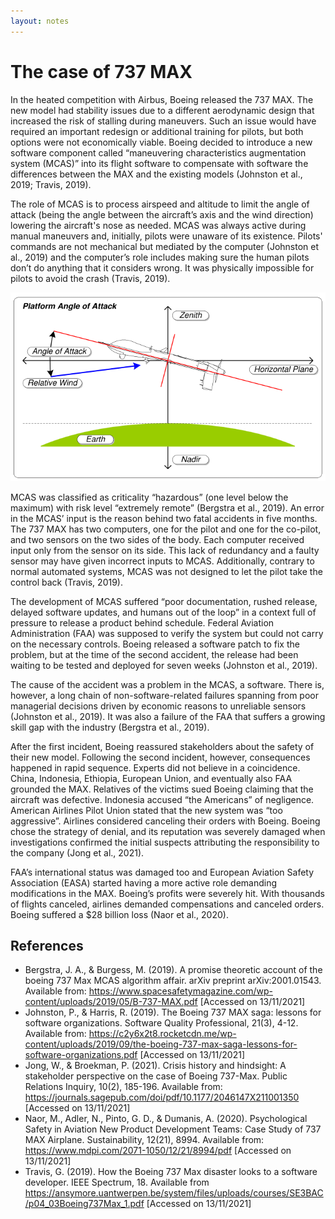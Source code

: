 ```yaml
---
layout: notes
---
```

# The case of 737 MAX

In the heated competition with Airbus, Boeing released the 737 MAX. The new model had stability issues due to a different aerodynamic design that increased the risk of stalling during maneuvers. Such an issue would have required an important redesign or additional training for pilots, but both options were not economically viable. Boeing decided to introduce a new software component called “maneuvering characteristics augmentation system (MCAS)” into its flight software to compensate with software the differences between the MAX and the existing models (Johnston et al., 2019; Travis, 2019).

The role of MCAS is to process airspeed and altitude to limit the angle of attack (being the angle between the aircraft’s axis and the wind direction) lowering the aircraft's nose as needed. MCAS was always active during manual maneuvers and, initially, pilots were unaware of its existence. Pilots' commands are not mechanical but mediated by the computer (Johnston et al., 2019) and the computer’s role includes making sure the human pilots don’t do anything that it considers wrong. It was physically impossible for pilots to avoid the crash (Travis, 2019).

![Diagram illustrating the angle of attack](MISB_ST_0601.8_-_Platform_Angle_of_Attack.png "Angle of attack")

MCAS was classified as criticality “hazardous” (one level below the maximum) with risk level “extremely remote” (Bergstra et al., 2019). An error in the MCAS’ input is the reason behind two fatal accidents in five months. The 737 MAX has two computers, one for the pilot and one for the co-pilot, and two sensors on the two sides of the body. Each computer received input only from the sensor on its side. This lack of redundancy and a faulty sensor may have given incorrect inputs to MCAS. Additionally, contrary to normal automated systems, MCAS was not designed to let the pilot take the control back (Travis, 2019).

The development of MCAS suffered “poor documentation, rushed release, delayed software updates, and humans out of the loop” in a context full of pressure to release a product behind schedule. Federal Aviation Administration (FAA) was supposed to verify the system but could not carry on the necessary controls. Boeing released a software patch to fix the problem, but at the time of the second accident, the release had been waiting to be tested and deployed for seven weeks (Johnston et al., 2019).

The cause of the accident was a problem in the MCAS, a software. There is, however, a long chain of non-software-related failures spanning from poor managerial decisions driven by economic reasons to unreliable sensors (Johnston et al., 2019). It was also a failure of the FAA that suffers a growing skill gap with the industry (Bergstra et al., 2019).

After the first incident, Boeing reassured stakeholders about the safety of their new model. Following the second incident, however, consequences happened in rapid sequence. Experts did not believe in a coincidence. China, Indonesia, Ethiopia, European Union, and eventually also FAA grounded the MAX. Relatives of the victims sued Boeing claiming that the aircraft was defective. Indonesia accused “the Americans” of negligence. American Airlines Pilot Union stated that the new system was “too aggressive”. Airlines considered canceling their orders with Boeing. Boeing chose the strategy of denial, and its reputation was severely damaged when investigations confirmed the initial suspects attributing the responsibility to the company (Jong et al., 2021).

FAA’s international status was damaged too and European Aviation Safety Association (EASA) started having a more active role demanding modifications in the MAX. Boeing’s profits were severely hit. With thousands of flights canceled, airlines demanded compensations and canceled orders. Boeing suffered a $28 billion loss (Naor et al., 2020).

## References

- Bergstra, J. A., & Burgess, M. (2019). A promise theoretic account of the boeing 737 Max MCAS algorithm affair. arXiv preprint arXiv:2001.01543. Available from: https://www.spacesafetymagazine.com/wp-content/uploads/2019/05/B-737-MAX.pdf [Accessed on 13/11/2021]
- Johnston, P., & Harris, R. (2019). The Boeing 737 MAX saga: lessons for software organizations. Software Quality Professional, 21(3), 4-12. Available from: https://c2y6x2t8.rocketcdn.me/wp-content/uploads/2019/09/the-boeing-737-max-saga-lessons-for-software-organizations.pdf [Accessed on 13/11/2021]
- Jong, W., & Broekman, P. (2021). Crisis history and hindsight: A stakeholder perspective on the case of Boeing 737-Max. Public Relations Inquiry, 10(2), 185-196. Available from: https://journals.sagepub.com/doi/pdf/10.1177/2046147X211001350 [Accessed on 13/11/2021]
- Naor, M., Adler, N., Pinto, G. D., & Dumanis, A. (2020). Psychological Safety in Aviation New Product Development Teams: Case Study of 737 MAX Airplane. Sustainability, 12(21), 8994. Available from: https://www.mdpi.com/2071-1050/12/21/8994/pdf [Accessed on 13/11/2021]
- Travis, G. (2019). How the Boeing 737 Max disaster looks to a software developer. IEEE Spectrum, 18. Available from https://ansymore.uantwerpen.be/system/files/uploads/courses/SE3BAC/p04_03Boeing737Max_1.pdf [Accessed on 13/11/2021]
